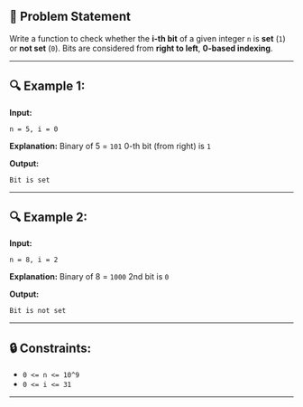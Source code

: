 ## 🧾 Problem Statement

Write a function to check whether the **i-th bit** of a given integer `n` is **set** (`1`) or **not set** (`0`).
Bits are considered from **right to left**, **0-based indexing**.

---

## 🔍 Example 1:

**Input:**

```
n = 5, i = 0
```

**Explanation:**
Binary of 5 = `101`
0-th bit (from right) is `1`

**Output:**

```
Bit is set
```

---

## 🔍 Example 2:

**Input:**

```
n = 8, i = 2
```

**Explanation:**
Binary of 8 = `1000`
2nd bit is `0`

**Output:**

```
Bit is not set
```

---

## 🔒 Constraints:

* `0 <= n <= 10^9`
* `0 <= i <= 31`

---